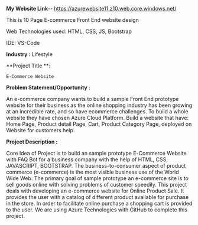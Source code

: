 **My Website Link**--
              https://azurewebsite11.z10.web.core.windows.net/

This is 10 Page E-commerce Front End website design

Web Technologies used: HTML, CSS, JS, Bootstrap

IDE: VS-Code


**Industry :**
    Lifestyle

**Project Title **:

    E-Commerce Website

**Problem Statement/Opportunity** :


An e-commerce company wants to build a sample Front End prototype website for their business as the online shopping industry has been growing at an incredible rate, and so have ecommerce challenges. To build a whole website they have chosen Azure Cloud Platform. Build a website that have: Home Page, Product detail Page, Cart, Product Category Page, deployed on Website for customers help.

**Project Description :**


Core Idea of Project is to build an sample prototype E-Commerce Website with FAQ Bot for a business company with the help of HTML, CSS, JAVASCRIPT, BOOTSTRAP. The business-to-consumer aspect of product commerce (e-commerce) is the most visible business use of the World Wide Web. The primary goal of sample prototype an e-commerce site is to sell goods online with solving problems of customer speedily. This project deals with developing an e-commerce website for Online Product Sale. It provides the user with a catalog of different product available for purchase in the store. In order to facilitate online purchase a shopping cart is provided to the user. We are using Azure Technologies with GitHub to complete this project.


